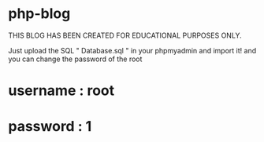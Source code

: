# php-blog
THIS BLOG HAS BEEN CREATED FOR EDUCATIONAL PURPOSES ONLY.

Just upload the SQL " Database.sql " in your phpmyadmin and import it!
and you can change the password of the root


# username : root
# password : 1
